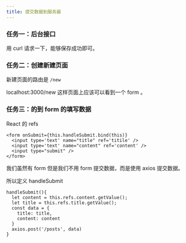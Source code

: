 ```yaml
---
title: 提交数据到服务器
---
```


### 任务一：后台接口

用 curl 请求一下，能够保存成功即可。

### 任务二：创建新建页面

新建页面的路由是 `/new`

localhost:3000/new 这样页面上应该可以看到一个 form 。

### 任务三：的到 form 的填写数据

React 的 refs


```
<form onSubmit={this.handleSubmit.bind(this)}
  <input type='text' name="title" ref='titile' />
  <input type='text' name="content" ref='content' />
  <input type="submit" />
</form>
```

我们虽然有 form 但是我们不用 form 提交数据，而是使用 axios 提交数据。

所以定义 handleSubmit

```
handleSubmit(){
  let content = this.refs.content.getValue();
  let title = this.refs.title.getValue();
  const data = {
    title: title,
    content: content
  }
  axios.post('/posts', data)
}
